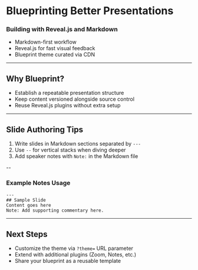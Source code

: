 # Blueprinting Better Presentations
### Building with Reveal.js and Markdown

- Markdown-first workflow
- Reveal.js for fast visual feedback
- Blueprint theme curated via CDN

---

## Why Blueprint?
- Establish a repeatable presentation structure
- Keep content versioned alongside source control
- Reuse Reveal.js plugins without extra setup

---

## Slide Authoring Tips
1. Write slides in Markdown sections separated by `---`
2. Use `--` for vertical stacks when diving deeper
3. Add speaker notes with `Note:` in the Markdown file

--

### Example Notes Usage

```
---
## Sample Slide
Content goes here
Note: Add supporting commentary here.
```

---

## Next Steps
- Customize the theme via `?theme=` URL parameter
- Extend with additional plugins (Zoom, Notes, etc.)
- Share your blueprint as a reusable template
